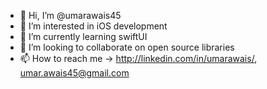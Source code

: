 - 👋 Hi, I’m @umarawais45
- 👀 I’m interested in iOS development
- 🌱 I’m currently learning swiftUI
- 💞️ I’m looking to collaborate on open source libraries
- 📫 How to reach me -> http://linkedin.com/in/umarawais/, umar.awais45@gmail.com

<!---
umarawais45/umarawais45 is a ✨ special ✨ repository because its `README.md` (this file) appears on your GitHub profile.
You can click the Preview link to take a look at your changes.
--->
